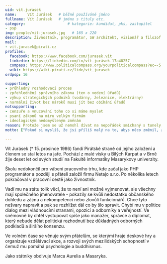```yaml
---
uid: vit.jurasek
name:     Vít Jurásek  	# běžně používáné jméno
fullname: Vít Jurásek  	# jméno s tituly etc.
category:                 	# kategorie: kandidat, pks, zastupitel
- psp
img: people/vit-jurasek.jpg   # 165 x 220
description: Živnostník, programátor, SW architekt, vizionář a filozof  	# kratký popis, max 160 znaků
mail:
- vit.jurasek@pirati.cz
profiles:  
  facebook: https://www.facebook.com/jurasek.vit
  linkedin: https://linkedin.com/in/vít-jurásek-17a48257
  compass: https://www.politicalcompass.org/yourpoliticalcompass?ec=-5.63&soc=-2.15
  wiki: https://wiki.pirati.cz/lide/vit_jurasek
ordpsp: 16

supporting:
- průhledný rozhodovací proces
- zpřehlednění správního zákona (ten o vedení úřadů)
- výkup strategických podniků (vodárny, železnice, elektrárny)
- normální život bez nároků musí jít bez obíhání úřadů
notsupporting:
- cenzuře a vnucování toho co si máme myslet
- psaní zákonů na míru velkým firmám
- ideologickým nedomyšleným změnám
reason: Protože jsem se už nemohl dívat na nepořádek smíchaný s tunely, kam se slušný člověk bojí jen podívat. A protože jsem našel stranu, které věřím, že mi pomůže to změnit.
motto: ["Pokud si myslíš, že jsi příliš malý na to, abys něco změnil, zkus spát v místnosti s komárem.", "Dalai Lama XIV"]

---
```


Vít Jurásek (* 15. prosince 1986) fandí Pirátské straně od jejího založení a členem se stal letos na jaře. Pochází z malé vísky u Bílých Karpat a v Brně žije deset let od svých studií na Fakultě informatiky Masarykovy univerzity.

Školu nedokončil pro vábení pracovního trhu, kde začal jako PHP programátor a později s přáteli založil firmu Netajo s.r.o. Po několika letech pokračoval v pracovní cestě jako živnostník.

Vadí mu na státu tolik věcí, že to není ani možné vyjmenovat, ale všechny mají společného jmenovatele - pokazily se kvůli nedostatku občanského dohledu a zájmu a nekompetenci nebo zlovůli funkcionářů. Chce tyto nešvary napravit a pak se rozhlížet dál co by šlo spravit. Chybí mu v politice dialog mezi vládnoucími stranami, opozicí a odborníky a veřejností. Ve sněmovně by chtěl vystupovat spíše jako manažer, správce a diplomat, který nebude dělat politická rozhodnutí bez důkladných odborných podkladů a širšího konsenzu.

Ve volném čase se věnuje svým přátelům, se kterými hraje deskové hry a organizuje vzdělávací akce, a rozvoji svých mezilidských schopností v čemuž mu pomáhá psychologie a buddhismus.

Jako státníky obdivuje Marca Aurelia a Masaryka.
